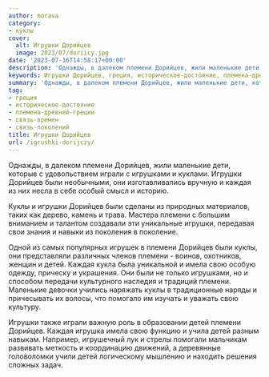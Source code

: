 ```yaml
---
author: morava
category:
- куклы
cover:
  alt: Игрушки Дорийцев
  image: 2023/07/doriicy.jpg
date: '2023-07-16T14:58:17+00:00'
description: 'Однажды, в далеком племени Дорийцев, жили маленькие дети, которые с удовольствием играли с игрушками и куклами. Игрушки Дорийцев были необычными, они...'
keywords: Игрушки Дорийцев, греция, историческое-достояние, племена-древней-греции, связь-времен, связь-поколений, племени, дорийцев, игрушки, детей, каждая, куклы, маленькие, играли, игрушками, имела, однажды, далеком, жили, дети, которые
summary: 'Однажды, в далеком племени Дорийцев, жили маленькие дети, которые с удовольствием играли с игрушками и куклами. Игрушки Дорийцев были необычными, они...'
tag:
- греция
- историческое-достояние
- племена-древней-греции
- связь-времен
- связь-поколений
title: Игрушки Дорийцев
url: /igrushki-dorijczy/
---
```


Однажды, в далеком племени Дорийцев, жили маленькие дети, которые с удовольствием играли с игрушками и куклами. Игрушки Дорийцев были необычными, они изготавливались вручную и каждая из них несла в себе особый смысл и историю.

Куклы и игрушки Дорийцев были сделаны из природных материалов, таких как дерево, камень и трава. Мастера племени с большим вниманием и талантом создавали эти уникальные игрушки, передавая свои знания и навыки из поколения в поколение.

Одной из самых популярных игрушек в племени Дорийцев были куклы, они представляли различных членов племени \- воинов, охотников, женщин и детей. Каждая кукла была уникальной и имела свою особую одежду, прическу и украшения. Они были не только игрушками, но и способом передачи культурного наследия и традиций племени. Маленькие девочки учились наряжать куклы в традиционные наряды и причесывать их волосы, что помогало им изучать и уважать свою культуру.

Игрушки также играли важную роль в образовании детей племени Дорийцев. Каждая игрушка имела свою функцию и учила детей разным навыкам. Например, игрушечный лук и стрелы помогали мальчикам развивать меткость и координацию движений, а деревянные головоломки учили детей логическому мышлению и находить решения сложных задач.